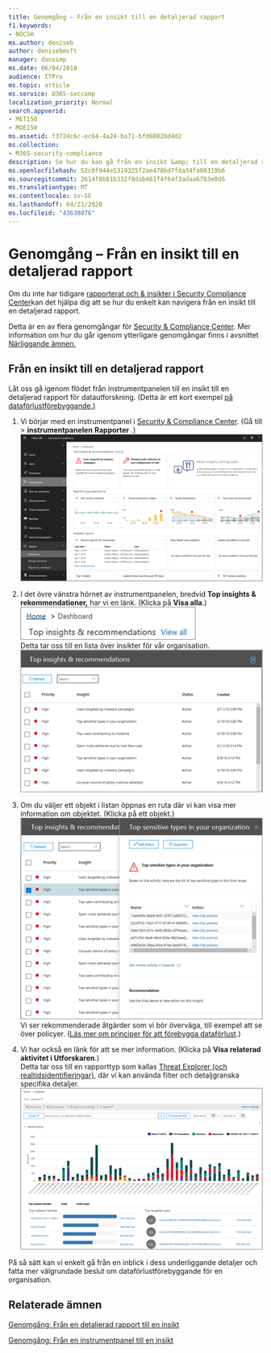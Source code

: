 ```yaml
---
title: Genomgång – Från en insikt till en detaljerad rapport
f1.keywords:
- NOCSH
ms.author: deniseb
author: denisebmsft
manager: dansimp
ms.date: 06/04/2018
audience: ITPro
ms.topic: article
ms.service: O365-seccomp
localization_priority: Normal
search.appverid:
- MET150
- MOE150
ms.assetid: f3724c6c-ec64-4a24-ba71-bfd68020d4d2
ms.collection:
- M365-security-compliance
description: Se hur du kan gå från en insikt &amp; till en detaljerad rapport i Security Compliance Center via ett exempel på dataförlustskydd.
ms.openlocfilehash: 52c0f944e5319325f2ae478bd7fda34fa08319b6
ms.sourcegitcommit: 2614f8b81b332f8dab461f4f64f3adaa6703e0d6
ms.translationtype: MT
ms.contentlocale: sv-SE
ms.lasthandoff: 04/21/2020
ms.locfileid: "43638076"
---
```

# <a name="walkthrough---from-an-insight-to-a-detailed-report"></a>Genomgång – Från en insikt till en detaljerad rapport

Om du inte har tidigare [rapporterat och &amp; insikter i Security Compliance Center](reports-and-insights-in-security-and-compliance.md)kan det hjälpa dig att se hur du enkelt kan navigera från en insikt till en detaljerad rapport. 
  
Detta är en av flera genomgångar för [Security &amp; Compliance Center](https://protection.office.com). Mer information om hur du går igenom ytterligare genomgångar finns i avsnittet [Närliggande ämnen.](#related-topics) 
  
## <a name="from-an-insight-to-a-detailed-report"></a>Från en insikt till en detaljerad rapport

Låt oss gå igenom flödet från instrumentpanelen till en insikt till en detaljerad rapport för datautforskning. (Detta är ett kort exempel [på dataförlustförebyggande.)](../../compliance/data-loss-prevention-policies.md) 
  
1. Vi börjar med en instrumentpanel i [Security &amp; Compliance Center](https://protection.office.com). (Gå till \> **instrumentpanelen** **Rapporter** .)<br/>![I Säkerhetsefterlevnadscenter &amp; väljer du Instrumentpanel för rapporter \>](../../media/2a668c3d-3fa3-4e37-8149-46989b33ae8c.png)
  
2. I det övre vänstra hörnet av instrumentpanelen, bredvid **Top insights &amp; rekommendationer,** har vi en länk. (Klicka på **Visa alla**.)<br/>![I Säkerhetsefterlevnadscenter &amp; väljer du Instrumentpanel för rapporter \> för att se dina bästa insikter](../../media/9bb64e11-494f-40a4-ab3d-8d3c7789f300.png)<br/>Detta tar oss till en lista över insikter för vår organisation.<br/>![I Säkerhetsefterlevnadscenter &amp; kan du visa alla insikter i en lista](../../media/1289af77-bf5a-444a-97a1-03d8a83f75a9.png)
  
3. Om du väljer ett objekt i listan öppnas en ruta där vi kan visa mer information om objektet. (Klicka på ett objekt.)<br/>![Information om en vald insikt](../../media/dcbb389f-23b0-4031-b789-4a49068af85a.png)<br/>Vi ser rekommenderade åtgärder som vi bör överväga, till exempel att se över policyer. ([Läs mer om principer för att förebygga dataförlust](../../compliance/data-loss-prevention-policies.md).)
    
4. Vi har också en länk för att se mer information. (Klicka på **Visa relaterad aktivitet i Utforskaren**.)<br/>Detta tar oss till en rapporttyp som kallas [Threat Explorer (och realtidsidentifieringar)](threat-explorer.md), där vi kan använda filter och detaljgranska specifika detaljer.<br/>![Explorer-vy med mer information om en markerad insikt](../../media/3ad15b15-7158-44b7-beda-013351bd868e.png)
  
På så sätt kan vi enkelt gå från en inblick i dess underliggande detaljer och fatta mer välgrundade beslut om dataförlustförebyggande för en organisation.
  
## <a name="related-topics"></a>Relaterade ämnen

[Genomgång: Från en detaljerad rapport till en insikt](from-a-detailed-report-to-an-insight.md)
  
[Genomgång: Från en instrumentpanel till en insikt](from-a-dashboard-to-an-insight.md)
  

